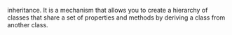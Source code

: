  inheritance. It is a mechanism that allows you to create a hierarchy of classes that share a set of properties and methods by deriving a class from another class.
